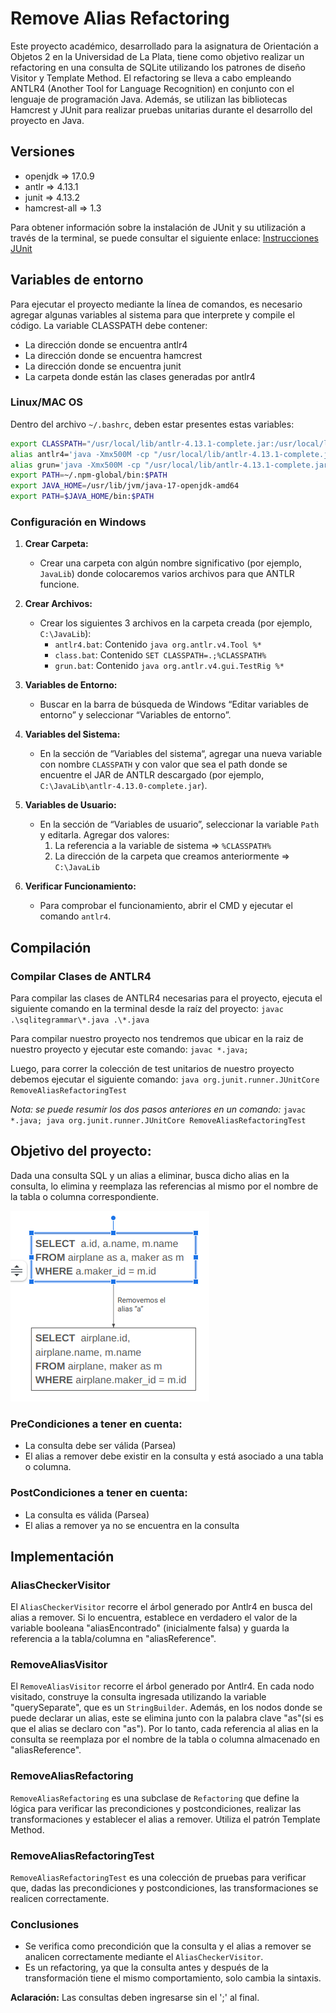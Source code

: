 # Remove Alias Refactoring

Este proyecto académico, desarrollado para la asignatura de Orientación a Objetos 2 en la Universidad de La Plata, tiene como objetivo realizar un refactoring en una consulta de SQLite utilizando los patrones de diseño Visitor y Template Method. El refactoring se lleva a cabo empleando ANTLR4 (Another Tool for Language Recognition) en conjunto con el lenguaje de programación Java. Además, se utilizan las bibliotecas Hamcrest y JUnit para realizar pruebas unitarias durante el desarrollo del proyecto en Java.

## Versiones

- openjdk => 17.0.9
- antlr => 4.13.1
- junit => 4.13.2
- hamcrest-all => 1.3

Para obtener información sobre la instalación de JUnit y su utilización a través de la terminal, se puede consultar el siguiente enlace: [Instrucciones JUnit](https://hikmetcakir.medium.com/how-to-run-test-classes-in-command-line-2322da70195f)

## Variables de entorno

Para ejecutar el proyecto mediante la línea de comandos, es necesario agregar algunas variables al sistema para que interprete y compile el código. La variable CLASSPATH debe contener:

- La dirección donde se encuentra antlr4
- La dirección donde se encuentra hamcrest
- La dirección donde se encuentra junit
- La carpeta donde están las clases generadas por antlr4

### Linux/MAC OS

Dentro del archivo `~/.bashrc`, deben estar presentes estas variables:

```bash
export CLASSPATH="/usr/local/lib/antlr-4.13.1-complete.jar:/usr/local/lib/junit"
alias antlr4='java -Xmx500M -cp "/usr/local/lib/antlr-4.13.1-complete.jar:$CLASSPATH"'
alias grun='java -Xmx500M -cp "/usr/local/lib/antlr-4.13.1-complete.jar:$CLASSPATH"'
export PATH=~/.npm-global/bin:$PATH
export JAVA_HOME=/usr/lib/jvm/java-17-openjdk-amd64
export PATH=$JAVA_HOME/bin:$PATH
```


### Configuración en Windows

1. **Crear Carpeta:**
   - Crear una carpeta con algún nombre significativo (por ejemplo, `JavaLib`) donde colocaremos varios archivos para que ANTLR funcione.

2. **Crear Archivos:**
   - Crear los siguientes 3 archivos en la carpeta creada (por ejemplo, `C:\JavaLib`):
      - `antlr4.bat`: Contenido `java org.antlr.v4.Tool %*`
      - `class.bat`: Contenido `SET CLASSPATH=.;%CLASSPATH%`
      - `grun.bat`: Contenido `java org.antlr.v4.gui.TestRig %*`

3. **Variables de Entorno:**
   - Buscar en la barra de búsqueda de Windows “Editar variables de entorno” y seleccionar “Variables de entorno”.

4. **Variables del Sistema:**
   - En la sección de “Variables del sistema“, agregar una nueva variable con nombre `CLASSPATH` y con valor que sea el path donde se encuentre el JAR de ANTLR descargado (por ejemplo, `C:\JavaLib\antlr-4.13.0-complete.jar`).

5. **Variables de Usuario:**
   - En la sección de “Variables de usuario”, seleccionar la variable `Path` y editarla. Agregar dos valores:
      1. La referencia a la variable de sistema => `%CLASSPATH%`
      2. La dirección de la carpeta que creamos anteriormente => `C:\JavaLib`

6. **Verificar Funcionamiento:**
   - Para comprobar el funcionamiento, abrir el CMD y ejecutar el comando `antlr4`.


## Compilación

### Compilar Clases de ANTLR4
Para compilar las clases de ANTLR4 necesarias para el proyecto, ejecuta el siguiente comando en la terminal desde la raíz del proyecto:
`javac .\sqlitegrammar\*.java .\*.java`

Para compilar nuestro proyecto nos tendremos que ubicar en la raiz de nuestro proyecto y ejecutar este comando:
`javac *.java;`

Luego, para correr la colección de test unitarios de nuestro proyecto debemos ejecutar el siguiente comando:
`java org.junit.runner.JUnitCore RemoveAliasRefactoringTest`

*Nota: se puede resumir los dos pasos anteriores  en un comando:*
`javac *.java; java org.junit.runner.JUnitCore RemoveAliasRefactoringTest`


## Objetivo del proyecto:

Dada una consulta SQL y un alias a eliminar, busca dicho alias en la consulta, lo elimina y reemplaza las referencias al mismo por el nombre de la tabla o columna correspondiente.

![Ejemplo](./imagenes/image.png)

### PreCondiciones a tener en cuenta:

- La consulta debe ser válida (Parsea)
- El alias a remover debe existir en la consulta y está asociado a una tabla o columna.

### PostCondiciones a tener en cuenta:

- La consulta es válida (Parsea)
- El alias a remover ya no se encuentra en la consulta

## Implementación

### AliasCheckerVisitor
El `AliasCheckerVisitor` recorre el árbol generado por Antlr4 en busca del alias a remover. Si lo encuentra, establece en verdadero el valor de la variable booleana "aliasEncontrado" (inicialmente falsa) y guarda la referencia a la tabla/columna en "aliasReference".

### RemoveAliasVisitor
El `RemoveAliasVisitor` recorre el árbol generado por Antlr4. En cada nodo visitado, construye la consulta ingresada utilizando la variable "querySeparate", que es un `StringBuilder`. Además, en los nodos donde se puede declarar un alias, este se elimina junto con la palabra clave "as"(si es que el alias se declaro con "as"). Por lo tanto, cada referencia al alias en la consulta se reemplaza por el nombre de la tabla o columna almacenado en "aliasReference".

### RemoveAliasRefactoring
`RemoveAliasRefactoring` es una subclase de `Refactoring` que define la lógica para verificar las precondiciones y postcondiciones, realizar las transformaciones y establecer el alias a remover. Utiliza el patrón Template Method.

### RemoveAliasRefactoringTest
`RemoveAliasRefactoringTest` es una colección de pruebas para verificar que, dadas las precondiciones y postcondiciones, las transformaciones se realicen correctamente.

### Conclusiones
- Se verifica como precondición que la consulta y el alias a remover se analicen correctamente mediante el `AliasCheckerVisitor`.
- Es un refactoring, ya que la consulta antes y después de la transformación tiene el mismo comportamiento, solo cambia la sintaxis.

**Aclaración:** Las consultas deben ingresarse sin el ';' al final.


